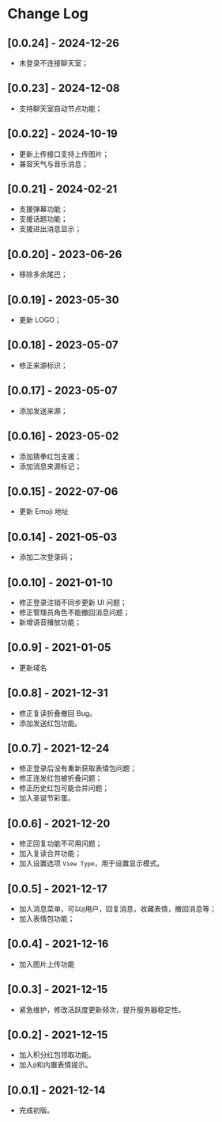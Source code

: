 # Change Log

## [0.0.24] - 2024-12-26
- 未登录不连接聊天室；

## [0.0.23] - 2024-12-08
- 支持聊天室自动节点功能；

## [0.0.22] - 2024-10-19
- 更新上传接口支持上传图片；
- 兼容天气与音乐消息；

## [0.0.21] - 2024-02-21
- 支援弹幕功能；
- 支援话题功能；
- 支援进出消息显示；
  
## [0.0.20] - 2023-06-26
- 移除多余尾巴；
  
## [0.0.19] - 2023-05-30
- 更新 LOGO；

## [0.0.18] - 2023-05-07
- 修正来源标识；

## [0.0.17] - 2023-05-07
- 添加发送来源；

## [0.0.16] - 2023-05-02
- 添加猜拳红包支援；
- 添加消息来源标记；

## [0.0.15] - 2022-07-06
- 更新 Emoji 地址

## [0.0.14] - 2021-05-03
- 添加二次登录码；

## [0.0.10] - 2021-01-10
- 修正登录注销不同步更新 UI 问题；
- 修正管理员角色不能撤回消息问题；
- 新增语音播放功能；

## [0.0.9] - 2021-01-05
- 更新域名

## [0.0.8] - 2021-12-31
- 修正复读折叠撤回 Bug。
- 添加发送红包功能。

## [0.0.7] - 2021-12-24
- 修正登录后没有重新获取表情包问题；
- 修正连发红包被折叠问题；
- 修正历史红包可能合并问题；
- 加入圣诞节彩蛋。

## [0.0.6] - 2021-12-20
- 修正回复功能不可用问题；
- 加入复读合并功能；
- 加入设置选项 `View Type`，用于设置显示模式。

## [0.0.5] - 2021-12-17
- 加入消息菜单，可以`@`用户，回复消息，收藏表情，撤回消息等；
- 加入表情包功能；

## [0.0.4] - 2021-12-16
- 加入图片上传功能

## [0.0.3] - 2021-12-15
- 紧急维护，修改活跃度更新频次，提升服务器稳定性。

## [0.0.2] - 2021-12-15
- 加入积分红包领取功能。
- 加入`@`和内置表情提示。

## [0.0.1] - 2021-12-14
- 完成初版。